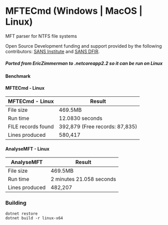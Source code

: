 # MFTECmd (Windows | MacOS | Linux)

MFT parser for NTFS file systems

Open Source Development funding and support provided by the following contributors: [SANS Institute](http://sans.org/) and [SANS DFIR](http://dfir.sans.org/).

##### Ported from EricZimmerman to .netcoreapp2.2 so it can be run on Linux 

#### Benchmark

#### MFTECmd - Linux 
| MFTECmd - Linux    | Result                          |
|--------------------|--------------------------------|
| File size          | 469.5MB                        |
| Run time           | 12.0830 seconds                |
| FILE records found | 392,879 (Free records: 87,835) |
| Lines produced     | 580,417                        |

#### AnalyseMFT - Linux 
| AnalyseMFT     | Result                    |
|----------------|--------------------------|
| File size      | 469.5MB                  |
| Run time       | 2 minutes 21.058 seconds |
| Lines produced | 482,207                  |

### Building
```
dotnet restore
dotnet build -r linux-x64
```
